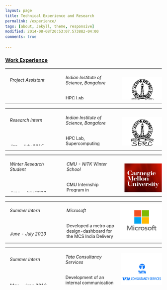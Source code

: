 ```yaml
---
layout: page
title: Technical Experience and Research
permalink: /experience/
tags: [about, Jekyll, theme, responsive]
modified: 2014-08-08T20:53:07.573882-04:00
comments: true

---
```

<style type="text/css">
td
{
    padding:0 15px 0 15px;
	width:200px
}

td.pic
{

padding: 0 0 0 0 
}
</style>

<h3><u>Work Experience</u> </h3>


<div>
<table height = "100">
<tr height="40">
<td>
<h6>Project Assistant</h6></td>
<td><h6> Indian Institute of Science, Bangalore</h6></td>
<td class="pic" rowspan="2"><img src="/assets/serc.png" height="100" width="160" align="right"></td>
</tr>

<tr height="20">
<td><i>Aug 2015 - Present</i></td>
<td>HPC Lab, Supercomputing Education and Research Center</td>
</tr>
</table>
</div>

<hr>


<div>
<table height = "120">
<tr height="40">
<td>
<h6>Research Intern</h6></td>
<td><h6>Indian Institute of Science, Bangalore</h6></td>
<td class="pic" rowspan="2"><img src="/assets/serc.png" height="100" width="160" align="right"></td>
</tr>

<tr height="20">
<td><i>Jan - July 2015</i></td>
<td>HPC Lab, Supercomputing Education and Research Center</td>
</tr>
</table>
</div>


<hr>

<div>
<table height = "120">
<tr height="40">
<td>
<h6>Winter Research Student</h6></td>
<td><h6>CMU - NITK Winter School</h6></td>
<td class="pic" rowspan="2"><img src="/assets/cmu.png" height="100" width="120" align="right"></td>
</tr>

<tr height="20">
<td><i> June - July 2013</i></td>
<td> CMU Internship Program in Technology-Supported Education (IPTSE) </td>
</tr>
</table>
</div>

<hr>

<div>
<table height = "120">
<tr height="40">
<td>
<h6>Summer Intern</h6></td>
<td><h6>Microsoft</h6></td>
<td class="pic" rowspan="2"><img src="/assets/microsoft.jpg" height="120" width="160" align="right"></td>
</tr>

<tr height="20">
<td><i> June - July 2013</i></td>
<td> Developed a metro app design-dashboard for the MCS India Delivery Team </td>
</tr>
</table>
</div>

<hr>

<div>
<table height = "120">
<tr height="40">
<td>
<h6>Summer Intern</h6></td>
<td><h6>Tata Consultancy Services</h6></td>
<td class="pic" rowspan="2"><img src="/assets/tcs.jpg" height="120" width="160" align="right"></td>
</tr>

<tr height="20">
<td><i> May - June 2013</i></td>
<td> Development of an internal communication medium  for TCS using Java language</td>
</tr>
</table>
</div>




